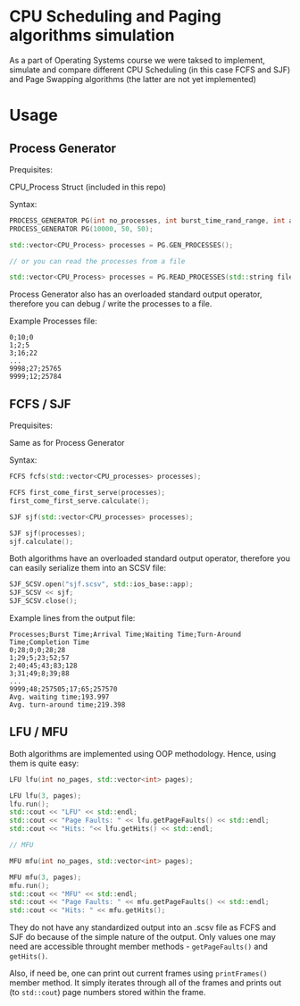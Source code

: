 # CPU Scheduling and Paging algorithms simulation

As a part of Operating Systems course we were taksed to implement, simulate and compare different CPU Scheduling (in this case FCFS and SJF) and Page Swapping algorithms (the latter are not yet implemented)

# Usage

## Process Generator

Prequisites: 

CPU_Process Struct (included in this repo)

Syntax:

```cpp
PROCESS_GENERATOR PG(int no_processes, int burst_time_rand_range, int arrival_time_rand_range);
PROCESS_GENERATOR PG(10000, 50, 50);

std::vector<CPU_Process> processes = PG.GEN_PROCESSES();

// or you can read the processes from a file

std::vector<CPU_Process> processes = PG.READ_PROCESSES(std::string filepath);
```

Process Generator also has an overloaded standard output operator, therefore you can debug / write the processes to a file.

Example Processes file:
```
0;10;0
1;2;5
3;16;22
...
9998;27;25765
9999;12;25784
```

## FCFS / SJF

Prequisites:

Same as for Process Generator

Syntax:

```cpp
FCFS fcfs(std::vector<CPU_processes> processes);

FCFS first_come_first_serve(processes);
first_come_first_serve.calculate();

SJF sjf(std::vector<CPU_processes> processes);

SJF sjf(processes);
sjf.calculate();
```

Both algorithms have an overloaded standard output operator, therefore you can easily serialize them into an SCSV file:

```cpp
SJF_SCSV.open("sjf.scsv", std::ios_base::app);
SJF_SCSV << sjf;
SJF_SCSV.close();
```

Example lines from the output file:

```
Processes;Burst Time;Arrival Time;Waiting Time;Turn-Around Time;Completion Time
0;28;0;0;28;28
1;29;5;23;52;57
2;40;45;43;83;128
3;31;49;8;39;88
...
9999;48;257505;17;65;257570
Avg. waiting time;193.997
Avg. turn-around time;219.398
```

## LFU / MFU

Both algorithms are implemented using OOP methodology. Hence, using them is quite easy:

```cpp
LFU lfu(int no_pages, std::vector<int> pages);

LFU lfu(3, pages);
lfu.run();
std::cout << "LFU" << std::endl;
std::cout << "Page Faults: " << lfu.getPageFaults() << std::endl;
std::cout << "Hits: "<< lfu.getHits() << std::endl;

// MFU

MFU mfu(int no_pages, std::vector<int> pages);

MFU mfu(3, pages);
mfu.run();
std::cout << "MFU" << std::endl;
std::cout << "Page Faults: " << mfu.getPageFaults() << std::endl;
std::cout << "Hits: " << mfu.getHits();
```

They do not have any standardized output into an .scsv file as FCFS and SJF do because of the simple nature of the output. Only values one may need are accessible throught member methods - `getPageFaults()` and `getHits()`.

Also, if need be, one can print out current frames using `printFrames()` member method. It simply iterates through all of the frames and prints out (to `std::cout`) page numbers stored within the frame.
